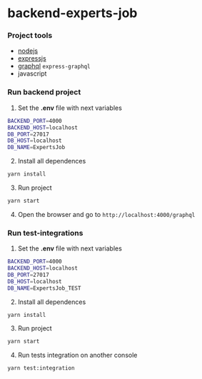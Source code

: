 # backend-experts-job
### Project tools
- [nodejs](https://nodejs.org/en/)
- [expressjs](https://expressjs.com/)
- [graphql](https://graphql.org/) `express-graphql`
- javascript
### Run backend project
1. Set the **.env** file with next variables
```sh
BACKEND_PORT=4000
BACKEND_HOST=localhost
DB_PORT=27017
DB_HOST=localhost
DB_NAME=ExpertsJob
```
2. Install all dependences 
```bash
yarn install
```
3. Run project
```bash
yarn start
```
4. Open the browser and go to `http://localhost:4000/graphql`
### Run test-integrations
1. Set the **.env** file with next variables
```sh
BACKEND_PORT=4000
BACKEND_HOST=localhost
DB_PORT=27017
DB_HOST=localhost
DB_NAME=ExpertsJob_TEST
```
2. Install all dependences 
```bash
yarn install
```
3. Run project
```bash
yarn start
```
4. Run tests integration on another console
```bash
yarn test:integration
```
